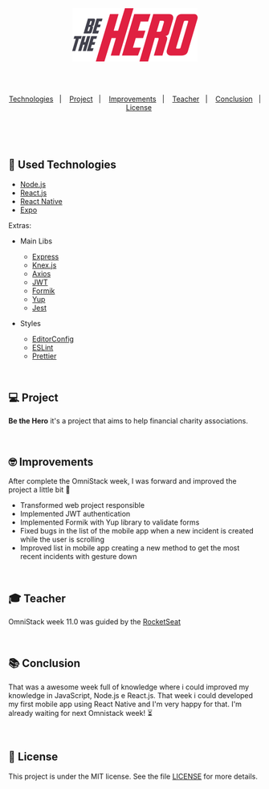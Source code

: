 <div align="center">
  <img src="./web/src/assets/logo.svg" width="250px" /><br>
</div>
<br>

## 
<br>
<div align="center">
  <a href="#rocket-used-technologies">Technologies</a>&nbsp;&nbsp;&nbsp;|&nbsp;&nbsp;&nbsp;
  <a href="#computer-project">Project</a>&nbsp;&nbsp;&nbsp;|&nbsp;&nbsp;&nbsp;
  <a href="#nerd_face-improvements">Improvements</a>&nbsp;&nbsp;&nbsp;|&nbsp;&nbsp;&nbsp;
  <a href="#mortar_board-teacher">Teacher</a>&nbsp;&nbsp;&nbsp;|&nbsp;&nbsp;&nbsp;
  <a href="#books-conclusion">Conclusion</a>&nbsp;&nbsp;&nbsp;|&nbsp;&nbsp;&nbsp;
  <a href="#memo-license">License</a>
</div>

## 

</br>
</br>

## :rocket: Used Technologies 
- [Node.js](https://nodejs.org)
- [React.js](https://reactjs.org)
- [React Native](https://reactnative.dev)
- [Expo](https://expo.io/)

Extras:

</hr>

  - Main Libs
    - [Express](https://expressjs.com)
    - [Knex.js](http://knexjs.org)
    - [Axios](https://www.npmjs.com/package/axios)
    - [JWT](https://jwt.io)
    - [Formik](https://jaredpalmer.com/formik/docs/overview)
    - [Yup](https://github.com/jquense/yup)
    - [Jest](https://www.npmjs.com/package/jest)

  - Styles
    - [EditorConfig](https://editorconfig.org/)
    - [ESLint](https://eslint.org/)
    - [Prettier](https://prettier.io/)


<br>

## :computer: Project

<b>Be the Hero</b> it's a project that aims to help financial charity associations.

<br>

## :nerd_face: Improvements

After complete the OmniStack week, I was forward and improved the project a little bit :muscle:

 - Transformed web project responsible
 - Implemented JWT authentication
 - Implemented Formik with Yup library to validate forms
 - Fixed bugs in the list of the mobile app when a new incident is created while the user is scrolling
 - Improved list in mobile app creating a new method to get the most recent incidents with gesture down

<br>

## :mortar_board: Teacher

OmniStack week 11.0 was guided by the [RocketSeat](https://github.com/Rocketseat)

<br>

## :books: Conclusion

That was a awesome week full of knowledge where i could improved my knowledge in JavaScript, Node.js e React.js.
That week i could developed my first mobile app using React Native and I'm very happy for that.
I'm already waiting for next Omnistack week! :hourglass_flowing_sand:

<br>

## :memo: License

This project is under the MIT license. See the file [LICENSE](LICENSE.md) for more details.

<br>
